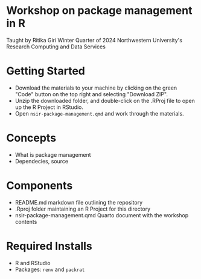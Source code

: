 # Workshop on package management in R

Taught by Ritika Giri Winter Quarter of 2024 Northwestern University's Research Computing and Data Services

# Getting Started

-   Download the materials to your machine by clicking on the green "Code" button on the top right and selecting "Download ZIP".
-   Unzip the downloaded folder, and double-click on the .RProj file to open up the R Project in RStudio.
-   Open `nsir-package-management.qmd` and work through the materials.

# Concepts

-   What is package management
-   Dependecies, source

# Components

-   README.md markdown file outlining the repository
-   .Rproj folder maintaining an R Project for this directory
-   nsir-package-management.qmd Quarto document with the workshop contents

# Required Installs

-   R and RStudio
-   Packages: `renv` and `packrat`
